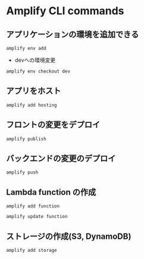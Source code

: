 # Amplify CLI commands


## アプリケーションの環境を追加できる

```
amplify env add 
```

- devへの環境変更

```
amplify env checkout dev
```

## アプリをホスト

```
amplify add hosting
```

## フロントの変更をデプロイ

```
amplify publish
```

## バックエンドの変更のデプロイ

```
amplify push
```

## Lambda function の作成

```
amplify add function
```

```
amplify update function
```


## ストレージの作成(S3, DynamoDB)

```
amplify add storage
```